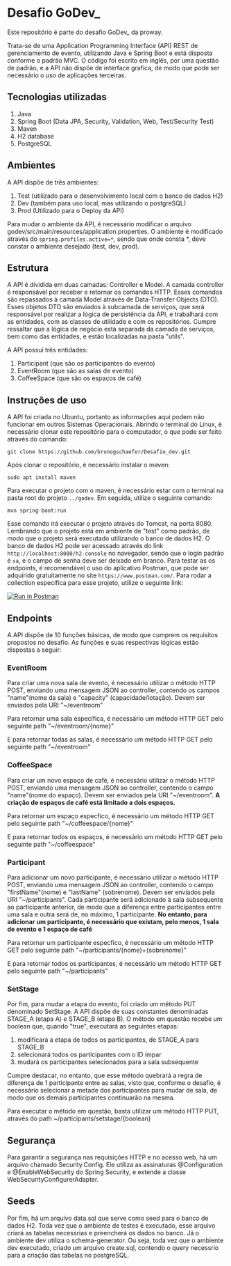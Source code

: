 # Desafio GoDev_

Este repositório é parte do desafio GoDev_ da proway.

Trata-se de uma Application Programming Interface (API) REST de gerenciamento de evento, utilizando Java e Spring Boot e está disposta conforme o padrão MVC. 
O código foi escrito em inglês, por uma questão de padrão, e a API não dispõe de interface grafica, de modo que pode ser necessário o uso de aplicações terceiras.

## Tecnologias utilizadas

1. Java
2. Spring Boot (Data JPA, Security, Validation, Web, Test/Security Test)
3. Maven
4. H2 database
5. PostgreSQL

## Ambientes

A API dispõe de três ambientes:
1. Test (utilizado para o desenvolvimento local com o banco de dados H2)
2. Dev (também para uso local, mas utilizando o postgreSQL)
3. Prod (Utilizado para o Deploy da API)

Para mudar o ambiente da API, é necessário modificar o arquivo godev/src/main/resources/application.properties.
O ambiente é modificado através do `spring.profiles.active=*`, sendo que onde consta *, deve constar o ambiente desejado (test, dev, prod).

## Estrutura

A API é dividida em duas camadas: Controller e Model.
A camada controller é responsável por receber e retornar os comandos HTTP. Esses comandos são repassados à camada Model através de Data-Transfer Objects (DTO).
Esses objetos DTO são enviados à subcamada de serviços, que será responsável por realizar a lógica de persistência da API, e trabalhará com as entidades, com as classes de utilidade e com os repositórios.
Cumpre ressaltar que a lógica de negócio está separada da camada de serviços, bem como das entidades, e estão localizadas na pasta "utils".

A API possui três entidades:
1. Participant (que são os participantes do evento)
2. EventRoom (que são as salas de evento)
3. CoffeeSpace (que são os espaços de café)

## Instruções de uso

A API foi criada no Ubuntu, portanto as informações aqui podem não funcionar em outros Sistemas Operacionais.
Abrindo o terminal do Linux, é necessário clonar este repositório para o computador, o que pode ser feito através do comando:

`git clone https://github.com/brunogschaefer/Desafio_dev.git`

Após clonar o repositório, é necessário instalar o maven:

`sudo apt install maven`

Para executar o projeto com o maven, é necessário estar com o terminal na pasta root do projeto `../godev`. Em seguida, utilize o seguinte comando:

`mvn spring-boot:run`

Esse comando irá executar o projeto através do Tomcat, na porta 8080. Lembrando que o projeto está em ambiente de "test" como padrão, de modo que o projeto será executado utilizando o banco de dados H2.
O banco de dados H2 pode ser acessado através do link `http://localhost:8080/h2-console` no navegador, sendo que o login padrão é `sa`, e o campo de senha deve ser deixado em branco.
Para testar as os endpoints, é recomendável o uso do aplicativo Postman, que pode ser adquirido gratuitamente no site `https://www.postman.com/`.
Para rodar a collection específica para esse projeto, utilize o seguinte link:

[![Run in Postman](https://run.pstmn.io/button.svg)](https://app.getpostman.com/run-collection/72d009320795c4f13c09)

## Endpoints

A API dispõe de 10 funções básicas, de modo que cumprem os requisitos propostos no desafio. As funções e suas respectivas lógicas estão dispostas a seguir:

### EventRoom
 
Para criar uma nova sala de evento, é necessário utilizar o método HTTP POST, enviando uma mensagem JSON ao controller, contendo os campos "name"(nome da sala) e "capacity" (capacidade/lotação).
Devem ser enviados pela URI "~/eventroom"

Para retornar uma sala específica, é necessário um método HTTP GET pelo seguinte path "~/eventroom/{nome}"

E para retornar todas as salas, é necessário um método HTTP GET pelo seguinte path "~/eventroom"

### CoffeeSpace

Para criar um novo espaço de café, é necessário utilizar o método HTTP POST, enviando uma mensagem JSON ao controller, contendo o campo "name"(nome do espaço).
Devem ser enviados pela URI "~/eventroom". **A criação de espaços de café está limitado a dois espaços.**

Para retornar um espaço especfico, é necessário um método HTTP GET pelo seguinte path "~/coffeespace/{nome}"

E para retornar todos os espaços, é necessário um método HTTP GET pelo seguinte path "~/coffeespace"

### Participant

Para adicionar um novo participante, é necessário utilizar o método HTTP POST, enviando uma mensagem JSON ao controller, contendo o campo "firstName"(nome) e "lastName" (sobrenome).
Devem ser enviados pela URI "~/participants". 
Cada participante será adicionado à sala subsequente ao participante anterior, de modo que a diferença entre participantes entre uma sala e outra será de, no máximo, 1 participante.
**No entanto, para adicionar um participante, é necessário que existam, pelo menos, 1 sala de evento e 1 espaço de café**

Para retornar um participante especfico, é necessário um método HTTP GET pelo seguinte path "~/participants/{nome}+{sobrenome}"

E para retornar todos os participantes, é necessário um método HTTP GET pelo seguinte path "~/participants"

### SetStage

Por fim, para mudar a etapa do evento, foi criado um método PUT denominado SetStage. A API dispõe de suas constantes denominadas STAGE_A (etapa A) e STAGE_B (etapa B).
O método em questão recebe um boolean que, quando "true", executará as seguintes etapas:
1. modificará a etapa de todos os participantes, de STAGE_A para STAGE_B
2. selecionará todos os participantes com o ID ímpar
3. mudará os participantes selecionados para a sala subsequente

Cumpre destacar, no entanto, que esse método quebrará a regra de diferença de 1 participante entre as salas, visto que, conforme o desafio, é necessário selecionar a metade dos participantes para mudar de sala, de modo que os demais participantes continuarão na mesma.

Para executar o método em questão, basta utilizar um método HTTP PUT, através do path ~/participants/setstage/{boolean}

## Segurança

Para garantir a segurança nas requisições HTTP e no acesso web, há um arquivo chamado Security.Config. Ele utiliza as assinaturas @Configuration e @EnableWebSecurity do Spring Security, e extende a classe WebSecurityConfigurerAdapter. 

## Seeds

Por fim, há um arquivo data.sql que serve como seed para o banco de dados H2. Toda vez que o ambiente de testes é executado, esse arquivo criará as tabelas necessrias e preencherá os dados no banco.
Já o ambiente dev utiliza o schema-generator. Ou seja, toda vez que o ambiente dev  executado,  criado um arquivo create.sql, contendo o query necessrio para a criação das tabelas no postgreSQL.

